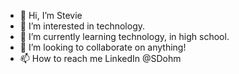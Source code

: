- 👋 Hi, I’m Stevie
- 👀 I’m interested in technology. 
- 🌱 I’m currently learning technology, in high school.
- 💞️ I’m looking to collaborate on anything!
- 📫 How to reach me LinkedIn @SDohm

<!---
986880/986880 is a ✨ special ✨ repository because its `README.md` (this file) appears on your GitHub profile.
You can click the Preview link to take a look at your changes.
--->
